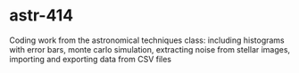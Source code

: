 # astr-414
Coding work from the astronomical techniques class:
including histograms with error bars, 
monte carlo simulation, 
extracting noise from stellar images,
importing and exporting data from CSV files
